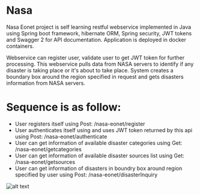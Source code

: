 # Nasa
Nasa Eonet project is self learning restful webservice implemented in Java using Spring boot framework, hibernate ORM, Spring security, JWT tokens and Swagger 2 for API documentation. Application is deployed in docker containers. 

Webservice can register user, validate user to get JWT token for further processing. This webservice pulls data from NASA servers to identify if any disaster is taking place or it's about to take place. System creates a boundary box around the region specified in request and gets disasters information from NASA servers.

# Sequence is as follow:

- User registers itself using Post: /nasa-eonet/register
- User authenticates itself using and uses JWT token returned by this api using Post: /nasa-eonet/authenticate
- User can get information of available disaster categories using Get: /nasa-eonet/getcategories
- User can get information of available disaster sources list using Get: /nasa-eonet/getsources
- User can get information of disasters in boundry box around region specified by user using Post: /nasa-eonet/disasterInquiry

![alt text](https://github.com/[munib10mufc]/[Nasa]/blob/[main]/Swagger.png?raw=true)
